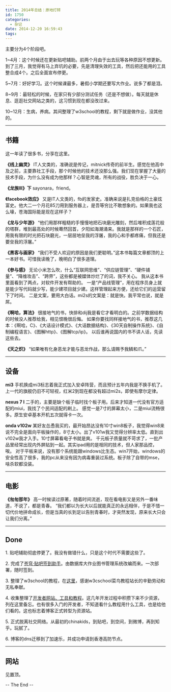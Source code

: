 ```yaml
---
title: 2014年总结：原地打转
id: 1750
categories:
  - 杂记
date: 2014-12-20 16:59:43
tags:
---
```


主要分为4个阶段吧。

1~4月：这个时候还在更新贴吧辅助。前两个月由于出去玩等各种原因不想更新。到了三月，我觉得有马上弃坑的必要，先是清理失效的工具，然后把还能用的工具整合成4个。之后全面宣布停更。

5~7月：好好学习。这个时候课最多，暑假小学期还要写大作业。说多了都是泪。

8~9月：最轻松的时候，在家只有少部分测试任务（还是不想做）。每天就是休息、逛逛社交网站之类的，这习惯到现在都没改过来。

10~12月：生病，养病。其间整理了w3school的教程，剩下就是做作业，没其他的。

<!--more-->

* * *

## 书籍

这一年读了很多书，分享在这里。

**《线上幽灵》**
IT人文类的，准确说是传记，mitnick传奇的前半生。感觉在他高中及之前，主要靠社工手段，那个时候他的技术还没那么强。我们现在掌握了大量的技术手段，为什么没有成为他那样？心智是灵魂，所有的战役，胜负决于一心。

**《龙族III》下**
sayonara，friend。

**《facebook效应》**
又是IT人文类的，fb的发家史。准确来说是扎克伯格的土豪炫富史。他大二一个月花85刀用到服务器上，是吾等穷比不敢想象的。如果我也这么壕，苍海国际能是现在这样子？

**《龙与少年游》**
“他们用那样粗糙的手慢慢地把石块磨光雕刻，然后堆积成莲花般的塔群，堆到最高处的时候蓦然回首，夕阳如海潮涌来。我就是那样的一个石匠，用我有限的时光把石块磨光，一层层地垒我的浮屠，我的心和手都疼痛，但我还是要垒我的浮屠。”

**《黑客与画家》**
“我们不受人欢迎的原因是我们更聪明。”这本书每篇文章都顶的上一本好书。可惜我读晚了，晚明白了很多道理。

**《参与感》**
无论小米怎么吹，什么“互联网思维”、“供应链管理”、“硬件铺量”、“降维攻击”、“跨界”，这些都是被媒体炒烂了的词，我不关心。
我从这本书里面看到了两点，对软件开发有帮助的。
一是“产品线管理”，用在程序员身上就是能少写代码就少写，能少建项目就少建。这样管理起来方便，还给它们的运营留下了时间。
二是文案，要用大白话。mi2s的文案是：就是快。我平常也说，就是屌。

**《啊哈，算法》**
很接地气的书，快排和dij我是看它才看明白的。之前学数据结构的时候没人推荐给我，相见恨晚很后悔。
如果你要找同样接地气的书，推荐这几本：《啊哈，C》、《大话设计模式》、《大话数据结构》、《30天自制操作系统》、《自制编程语言》、《图解http》、《图解tcp/ip》。
以后谁再说国内的书不讲人话，先读这些去。

**《天之炽》**
“如果唯有化身恶龙才能与恶龙作战，那么请赐予我鳞和爪。”

* * *

## 设备

**mi3**
手机换成mi3标志着我正式加入安卓阵营，而且预计五年内我是不换手机了。上一代的旗舰仍旧不可轻视，红米2到现在都没有超过mi2s，即使有摩尔定律。

**nexus 7 I**
二手的，主要是缺个板子临时找个板子用。后来才知道一代没有官方适配的miui，我找了个民间适配的刷上。
感觉一是7寸的屏幕太小，二是miui流畅很多。原生安卓基本开机五次就得卡一次。

**onda v102w**
某好友怂恿我买的，最开始昂达没有10寸win8板子，我觉得win8来说不完全是面向平板操作的，8寸太小。出了v101w我又觉得分辨率太低。直到出v102w我才入手。10寸屏幕看电子书就是爽。
千元板子质量就不苛求了，一批产品里经常出现内外屏贴到一起。其实ipad用的是相同的技术，但人家那品控，唉。
对于平板来说，没有那个系统能跟windows比生态。win7开始，windows的安全性高了很多，我的pc从来没有因为病毒重装过系统。板子除了自带的mse，啥杀软都没装。

* * *

## 电影

**《匆匆那年》**
高一时候读过原著，随着时间流逝，现在看电影又是另外一番味道，不说了，都是青春。
“我们都以为长大以后就能真正的永远相伴，于是不惜一切代价地拼命成长，但是当真的长到足以告别青春时，才突然发现，原来长大只会让我们分离。”

* * *

## Done

1\. 贴吧辅助彻底停更了。我没有做错什么，只是这个时代不需要这些了。

2\. 完成了[苍穹·贴吧签到助手](https://github.com/wizardforcel/firmament)。由数据库大作业图书管理系统改编而来。一次部署，随时签到。

3\. 整理了w3school的教程，在[这里](/archives/427)，感谢w3cschool菜鸟教程站长的辛勤劳动和无私奉献。

4\. 收集整理了[开发者网站、工具和教程](/archives/1538)。这几年开发过程中积攒下来不少资源，列在这里备忘。也有很多入门的开发者，不知道看什么教程用什么工具，也是给他们看的。这也标志着博客正式转型为资源站。

5\. 正式脱离社交网络。从最初的chinakids，到贴吧，到空间，到微博，再到知乎。玩腻了。

6\. 博客的dns迁移到了加速乐，并成功申请到香港高防节点。

* * *

## 网站

见置顶。

-- The End --